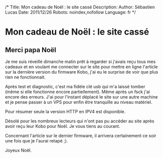 /*
Title: Mon cadeau de Noël : le site cassé
Description: 
Author: Sébastien Lucas
Date: 2011/12/26
Robots: noindex,nofollow
Language: fr
*/
# Mon cadeau de Noël : le site cassé

## Merci papa Noël
Je me suis réveillé dimanche matin prêt à regarder si j'avais reçu tous mes cadeaux et en voulant me connecter sur le site pour mettre en ligne l'article sur la dernière version du firmware Kobo, j'ai eu le surprise de voir que plus rien ne fonctionnait.

Après test et diagnostic, c'est ma fidèle clé usb qui m'a laissé tomber (même si elle fonctionne encore partiellement). Même après un fsck j'ai encore des erreurs. J'ai pour l'instant déplacé le site sur une autre machine et je pense passer à un VPS pour enfin être tranquille au niveau matériel.

Pour résumer seule la version HTTP en IPV4 est disponible.

Désolé pour les nombreux lecteurs qui n'ont pas pu accéder au site après avoir reçu leur Kobo pour Noël. Je vous tiens au courant.

Concernant l'article sur le dernier firmware, il arrivera certainement ce soir une fois que je l'aurai retapé ;).

Joyeux Noël.



